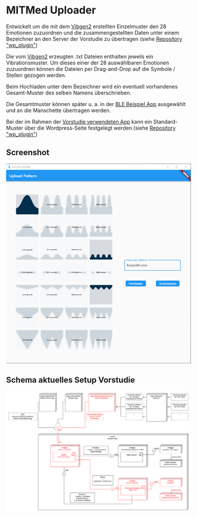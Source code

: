 # MITMed Uploader
Entwickelt um die mit dem [Vibgen2](../Mustergenerator/) erstellten Einzelmuster den 28 Emotionen zuzuordnen und die zusammengestellten Daten unter einem Bezeichner an den Server der Vorstudie zu übertragen (siehe [Repository "wp_plugin"](https://gitlab.gwdg.de/chair-of-information-management/mitmed-project/wp_plugin))

Die vom [Vibgen2](../Mustergenerator/) erzeugten .txt Dateien enthalten jeweils ein Vibrationsmuster. Um dieses einer der 28 auswählbaren Emotionen zuzuordnen können die Dateien per Drag-and-Drop auf die Symbole / Stellen gezogen werden. 

Beim Hochladen unter dem Bezeichner wird ein eventuell vorhandenes Gesamt-Muster des selben Namens überschrieben.

Die Gesamtmuster können später u. a. in der [BLE Beispiel App](https://gitlab.gwdg.de/chair-of-information-management/mitmed-project/app_ble_communication) ausgewählt und an die Manschette übertragen werden.

Bei der im Rahmen der [Vorstudie verwendeten App](https://gitlab.gwdg.de/chair-of-information-management/mitmed-project/study_app) kann ein Standard-Muster über die Wordpress-Seite festgelegt werden (siehe [Repository "wp_plugin"](https://gitlab.gwdg.de/chair-of-information-management/mitmed-project/wp_plugin))

## Screenshot
![Beispiel: Musterzuordnung](./documentation/images/uploader_screenshot.png)

## Schema aktuelles Setup Vorstudie
![Kontext in Setup Vorstudie](./documentation/images/mitmed_overview_backend_uploader.png)
